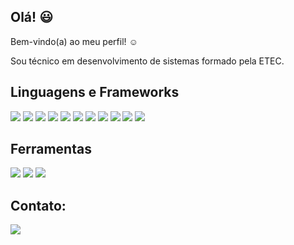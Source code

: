 ## Olá! :smiley:
Bem-vindo(a) ao meu perfil! :relaxed:

Sou técnico em desenvolvimento de sistemas formado pela ETEC.


## Linguagens e Frameworks
<p>
 <img src=https://img.shields.io/badge/C%23-gray?style=fot-the-badge&logo=c-sharp&logoColor=white/>
 <img src= https://img.shields.io/badge/.NET-gray?style=fot-the-badge&logo=.net&logoColor=white/>
  <img src=https://img.shields.io/badge/PHP-gray?style=fot-the-badge&logo=php&logoColor=white/>
  <img src=https://img.shields.io/badge/Laravel-gray?style=fot-the-badge&logo=laravel&logoColor=white/>
 <img src=https://img.shields.io/badge/MySQL-gray?style=fot-the-badge&logo=mysql&logoColor=white/>
 <img src=https://img.shields.io/badge/HTML5-gray?style=fot-the-badge&logo=html5&logoColor=white/>
  <img src=https://img.shields.io/badge/CSS3-gray?style=fot-the-badge&logo=css3&logoColor=white/>
 <img src=https://img.shields.io/badge/JavaScript-gray?style=fot-the-badge&logo=javascript&logoColor=black/>
 <img src=https://img.shields.io/badge/Bootstrap-gray?style=fot-the-badge&logo=bootstrap&logoColor=white/>
 <img src=https://img.shields.io/badge/Ionic-gray?style=fot-the-badge&logo=ionic&logoColor=white/>
 <img src=https://img.shields.io/badge/React-gray?style=fot-the-badge&logo=react&logoColor=61DAFB/>
 </p>

## Ferramentas
<p>
 <img src=https://img.shields.io/badge/Adobe%20Photoshop-gray?style=fot-the-badge&logo=Adobe%20Photoshop&logoColor=black/>
 <img src= https://img.shields.io/badge/Figma-gray?style=fot-the-badge&logo=figma&logoColor=white/>
 <img src=https://img.shields.io/badge/Adobe%20Illustrator-gray?style=fot-the-badge&logo=adobe%20illustrator&logoColor=white/>
 

 </p>
 
## Contato:
<p>
  <a href="https://www.linkedin.com/in/lincoln-vinícius/">
     <img src=https://img.shields.io/badge/LinkedIn-gray?style=fot-the-badge&logo=linkedin&logoColor=white/>
  </a>
</p>

